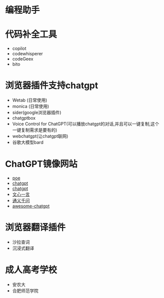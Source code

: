 # 编程助手

# 代码补全工具
- copilot
- codewhisperer
- codeGeex
- bito 

# 浏览器插件支持chatgpt
- Wetab (日常使用)
- monica (日常使用)
- sider(google浏览器插件)
- chatgptbox
- Voice Control for ChatGPT(可以播放chatgpt的对话,并且可以一键复制,这个一键复制需求是要有的)
- webchatgpt(让chatgpt联网)
- 谷歌大模型bard
# ChatGPT镜像网站
- [poe](https://poe.com/)
- [chatgpt](https://chat1.aichatos.com/)
- [chatgpt](https://chat.jinshutuan.com/#/chat/1683697721041)
- [文心一言](https://yiyan.baidu.com/)
- [通义千问](https://tongyi.aliyun.com/)
- [awesome-chatgpt](https://github.com/sindresorhus/awesome-chatgpt)
# 浏览器翻译插件
- 沙拉查词
- 沉浸式翻译

# 成人高考学校
- 安农大
- 合肥师范学院
